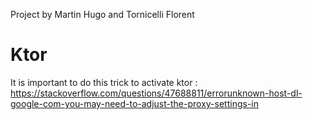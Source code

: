 Project by Martin Hugo and Tornicelli Florent

# Ktor
It is important to do this trick to activate ktor : https://stackoverflow.com/questions/47688811/errorunknown-host-dl-google-com-you-may-need-to-adjust-the-proxy-settings-in
